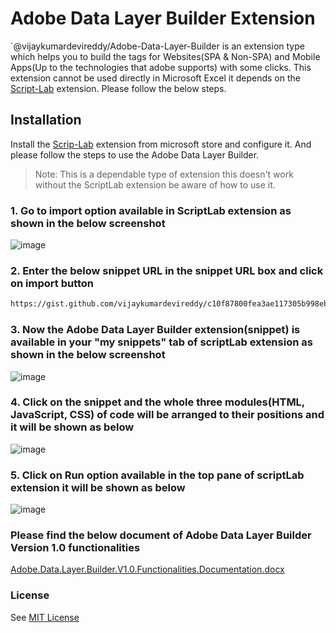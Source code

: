 # Adobe Data Layer Builder Extension

`@vijaykumardevireddy/Adobe-Data-Layer-Builder is an extension type which helps you to build the tags for Websites(SPA & Non-SPA) and Mobile Apps(Up to the technologies that adobe supports) with some clicks. This extension cannot be used directly in Microsoft Excel it depends on the [Script-Lab](https://www.microsoft.com/en-us/garage/profiles/script-lab/) extension. Please follow the below steps.

## Installation

Install the [Scrip-Lab](https://www.microsoft.com/en-us/garage/profiles/script-lab/) extension from microsoft store and configure it. And please follow the steps to use the Adobe Data Layer Builder.

> Note: This is a dependable type of extension this doesn't work without the ScriptLab extension be aware of how to use it.

### 1. Go to import option available in ScriptLab extension as shown in the below screenshot


![image](https://user-images.githubusercontent.com/84453029/190922649-398ee093-8d82-4f66-843f-5328d2716acd.png)

### 2. Enter the below snippet URL in the snippet URL box and click on import button

```bash
https://gist.github.com/vijaykumardevireddy/c10f87800fea3ae117305b998eba34ac
```

### 3. Now the Adobe Data Layer Builder extension(snippet) is available in your "my snippets" tab of scriptLab extension as shown in the below screenshot

![image](https://user-images.githubusercontent.com/84453029/190922971-c89aeef0-140b-466f-8fe1-d03081f7a7e6.png)

### 4. Click on the snippet and the whole three modules(HTML, JavaScript, CSS) of code will be arranged to their positions and it will be shown as below

![image](https://user-images.githubusercontent.com/84453029/190923095-993f1fc2-132a-41e8-8380-aa50b0b6a541.png)

### 5. Click on Run option available in the top pane of scriptLab extension it will be shown as below

![image](https://user-images.githubusercontent.com/84453029/190923292-b9b274db-ead4-4ec1-afff-409eb5eecfb4.png)

### Please find the below document of Adobe Data Layer Builder Version 1.0 functionalities

[Adobe.Data.Layer.Builder.V1.0.Functionalities.Documentation.docx](https://github.com/vijaykumardevireddy/Adobe-Data-Layer-Builder/files/9646602/Adobe.Data.Layer.Builder.V1.0.Functionalities.Documentation.docx)

### License
See [MIT License](https://github.com/vijaykumardevireddy/Adobe-Data-Layer-Builder/blob/main/LICENSE)


